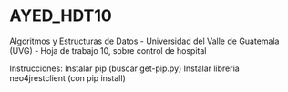 # AYED_HDT10
Algoritmos y Estructuras de Datos - Universidad del Valle de Guatemala (UVG) - Hoja de trabajo 10, sobre control de hospital

Instrucciones:
  Instalar pip (buscar get-pip.py)
  Instalar libreria neo4jrestclient (con pip install)
